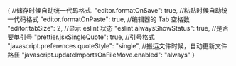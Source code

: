 {
//储存时候自动统一代码格式.
"editor.formatOnSave": true,
//粘贴时候自动统一代码格式
"editor.formatOnPaste": true,
//编辑器的 Tab 空格数
"editor.tabSize": 2,
//显示 eslint 状态
"eslint.alwaysShowStatus": true,
//是否要单引号
"prettier.jsxSingleQuote": true,
//引号格式
"javascript.preferences.quoteStyle": "single",
//搬运文件时候，自动更新文件路径
"javascript.updateImportsOnFileMove.enabled": "always"
}
